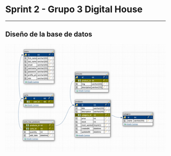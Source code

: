 # Sprint 2 - Grupo 3 Digital House
*** 
## Diseño de la base de datos
![Image text](https://github.com/alejandroduranroveta/Sprint2--MyEcommerce/blob/main/resources/db.jpeg)